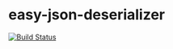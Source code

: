# easy-json-deserializer

[![Build Status](https://travis-ci.org/inazo1115/easy-json-deserializer.svg?branch=master)](https://travis-ci.org/inazo1115/easy-json-deserializer)
